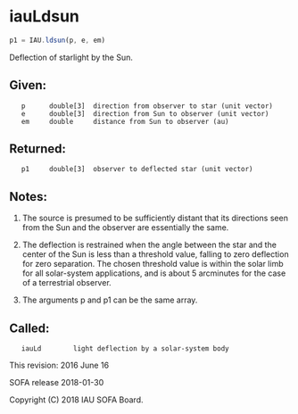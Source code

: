 # iauLdsun

```js
p1 = IAU.ldsun(p, e, em)
```

Deflection of starlight by the Sun.

## Given:
```
   p      double[3]  direction from observer to star (unit vector)
   e      double[3]  direction from Sun to observer (unit vector)
   em     double     distance from Sun to observer (au)
```

## Returned:
```
   p1     double[3]  observer to deflected star (unit vector)
```

## Notes:

1) The source is presumed to be sufficiently distant that its
   directions seen from the Sun and the observer are essentially
   the same.

2) The deflection is restrained when the angle between the star and
   the center of the Sun is less than a threshold value, falling to
   zero deflection for zero separation.  The chosen threshold value
   is within the solar limb for all solar-system applications, and
   is about 5 arcminutes for the case of a terrestrial observer.

3) The arguments p and p1 can be the same array.

## Called:
```
   iauLd        light deflection by a solar-system body
```

This revision:   2016 June 16

SOFA release 2018-01-30

Copyright (C) 2018 IAU SOFA Board.